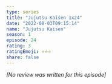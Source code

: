 ```yaml
---
type: series
title: "Jujutsu Kaisen 1x24"
date: "2022-08-03T09:15:14"
name: "Jujutsu Kaisen"
season: 1
episode: 24
rating: 3
ratingEmoji: ⭐️⭐️⭐️
share: false
---
```


*[No review was written for this episode]*

